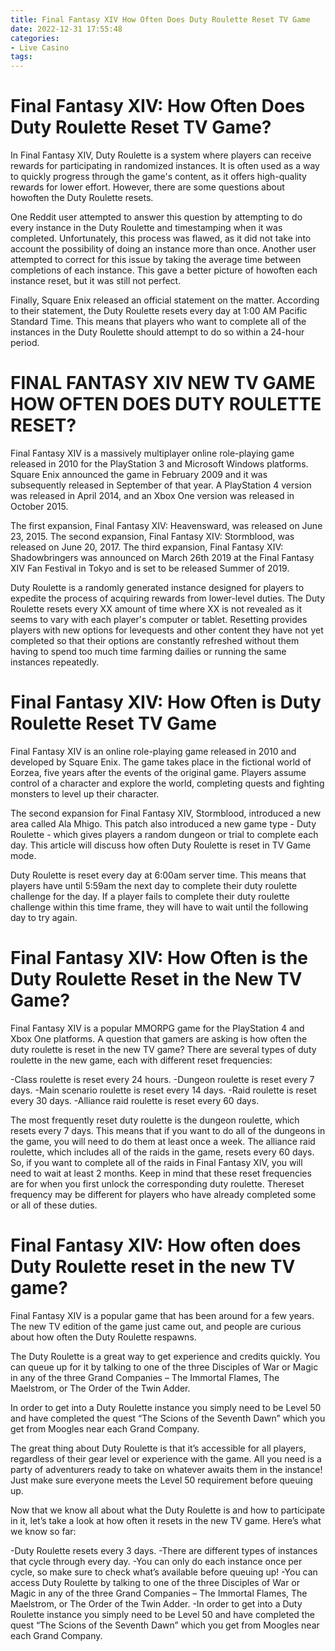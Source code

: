 ```yaml
---
title: Final Fantasy XIV How Often Does Duty Roulette Reset TV Game
date: 2022-12-31 17:55:48
categories:
- Live Casino
tags:
---
```



#  Final Fantasy XIV: How Often Does Duty Roulette Reset TV Game?

In Final Fantasy XIV, Duty Roulette is a system where players can receive rewards for participating in randomized instances. It is often used as a way to quickly progress through the game's content, as it offers high-quality rewards for lower effort. However, there are some questions about howoften the Duty Roulette resets.

One Reddit user attempted to answer this question by attempting to do every instance in the Duty Roulette and timestamping when it was completed. Unfortunately, this process was flawed, as it did not take into account the possibility of doing an instance more than once. Another user attempted to correct for this issue by taking the average time between completions of each instance. This gave a better picture of howoften each instance reset, but it was still not perfect.

Finally, Square Enix released an official statement on the matter. According to their statement, the Duty Roulette resets every day at 1:00 AM Pacific Standard Time. This means that players who want to complete all of the instances in the Duty Roulette should attempt to do so within a 24-hour period.

#  FINAL FANTASY XIV NEW TV GAME HOW OFTEN DOES DUTY ROULETTE RESET?

Final Fantasy XIV is a massively multiplayer online role-playing game released in 2010 for the PlayStation 3 and Microsoft Windows platforms. Square Enix announced the game in February 2009 and it was subsequently released in September of that year. A PlayStation 4 version was released in April 2014, and an Xbox One version was released in October 2015.

The first expansion, Final Fantasy XIV: Heavensward, was released on June 23, 2015. The second expansion, Final Fantasy XIV: Stormblood, was released on June 20, 2017. The third expansion, Final Fantasy XIV: Shadowbringers was announced on March 26th 2019 at the Final Fantasy XIV Fan Festival in Tokyo and is set to be released Summer of 2019.

Duty Roulette is a randomly generated instance designed for players to expedite the process of acquiring rewards from lower-level duties. The Duty Roulette resets every XX amount of time where XX is not revealed as it seems to vary with each player's computer or tablet. Resetting provides players with new options for levequests and other content they have not yet completed so that their options are constantly refreshed without them having to spend too much time farming dailies or running the same instances repeatedly.

#  Final Fantasy XIV: How Often is Duty Roulette Reset TV Game

Final Fantasy XIV is an online role-playing game released in 2010 and developed by Square Enix. The game takes place in the fictional world of Eorzea, five years after the events of the original game. Players assume control of a character and explore the world, completing quests and fighting monsters to level up their character.

The second expansion for Final Fantasy XIV, Stormblood, introduced a new area called Ala Mhigo. This patch also introduced a new game type - Duty Roulette - which gives players a random dungeon or trial to complete each day. This article will discuss how often Duty Roulette is reset in TV Game mode.

Duty Roulette is reset every day at 6:00am server time. This means that players have until 5:59am the next day to complete their duty roulette challenge for the day. If a player fails to complete their duty roulette challenge within this time frame, they will have to wait until the following day to try again.

#  Final Fantasy XIV: How Often is the Duty Roulette Reset in the New TV Game?

Final Fantasy XIV is a popular MMORPG game for the PlayStation 4 and Xbox One platforms. A question that gamers are asking is how often the duty roulette is reset in the new TV game? There are several types of duty roulette in the new game, each with different reset frequencies:

-Class roulette is reset every 24 hours.
-Dungeon roulette is reset every 7 days.
-Main scenario roulette is reset every 14 days.
-Raid roulette is reset every 30 days.
-Alliance raid roulette is reset every 60 days.

The most frequently reset duty roulette is the dungeon roulette, which resets every 7 days. This means that if you want to do all of the dungeons in the game, you will need to do them at least once a week. The alliance raid roulette, which includes all of the raids in the game, resets every 60 days. So, if you want to complete all of the raids in Final Fantasy XIV, you will need to wait at least 2 months. Keep in mind that these reset frequencies are for when you first unlock the corresponding duty roulette. Thereset frequency may be different for players who have already completed some or all of these duties.

#  Final Fantasy XIV: How often does Duty Roulette reset in the new TV game?

Final Fantasy XIV is a popular game that has been around for a few years. The new TV edition of the game just came out, and people are curious about how often the Duty Roulette respawns.

The Duty Roulette is a great way to get experience and credits quickly. You can queue up for it by talking to one of the three Disciples of War or Magic in any of the three Grand Companies – The Immortal Flames, The Maelstrom, or The Order of the Twin Adder.

In order to get into a Duty Roulette instance you simply need to be Level 50 and have completed the quest “The Scions of the Seventh Dawn” which you get from Moogles near each Grand Company.

The great thing about Duty Roulette is that it’s accessible for all players, regardless of their gear level or experience with the game. All you need is a party of adventurers ready to take on whatever awaits them in the instance! Just make sure everyone meets the Level 50 requirement before queuing up.

Now that we know all about what the Duty Roulette is and how to participate in it, let’s take a look at how often it resets in the new TV game. Here’s what we know so far:

-Duty Roulette resets every 3 days.
-There are different types of instances that cycle through every day. 
-You can only do each instance once per cycle, so make sure to check what’s available before queuing up! 
-You can access Duty Roulette by talking to one of the three Disciples of War or Magic in any of the three Grand Companies – The Immortal Flames, The Maelstrom, or The Order of the Twin Adder. 
-In order to get into a Duty Roulette instance you simply need to be Level 50 and have completed the quest “The Scions of the Seventh Dawn” which you get from Moogles near each Grand Company.